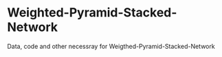 # Weighted-Pyramid-Stacked-Network

Data, code and other necessray for Weigthed-Pyramid-Stacked-Network
